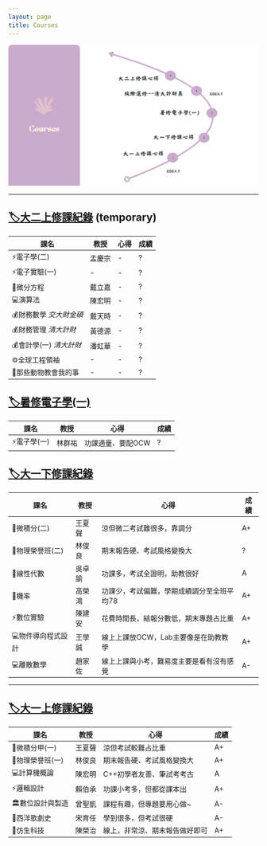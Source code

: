 ```yaml
---
layout: page
title: Courses
---
```

 
<img src="https://raw.githubusercontent.com/Hazel-1212/Hazel-the-Cat/main/photo/courses.png" width="1200">

***
## [🏷️大二上修課紀錄](_posts/2025-07-06-大二上修課紀錄.md) (temporary)

| 課名           | 教授      | 心得         | 成績     |
|----------------|----------|----------------|----------|
| ⚡電子學(二)      | 孟慶宗   | - | ? |
| ⚡電子實驗(一)    | -   | - | ? |
| 🧮微分方程        | 戴立嘉   | - | ? |
| 💻演算法          | 陳宏明   | - | ? |
| 💰財務數學 *交大財金碩* | 戴天時   | - | ? |
| 💰財務管理 *清大計財*   | 黃德源   | - | ? |
| 💰會計學(一) *清大計財* | 潘虹華   | - | ? |
| ⚙️全球工程領袖      | -   | - | ? |
| 🐞那些動物教會我的事  | -   | - | ? |

## [🏷️暑修電子學(一)](_posts/2025-07-06-暑修電子學.md)

| 課名           | 教授      | 心得         | 成績     |
|----------------|----------|----------------|----------|
| ⚡電子學(一)        | 林群祐   | 功課適量、要配OCW | ? |

## [🏷️大一下修課紀錄](_posts/2025-06-08-大一下修課紀錄.md)

| 課名           | 教授      | 心得         | 成績     |
|----------------|----------|----------------|----------|
| 🧮微積分(二)        | 王夏聲   | 涼但微二考試難很多，靠調分 | A+ |
| 🌌物理榮譽班(二)     | 林俊良   | 期末報告硬、考試風格變換大 | ? |
| 🧮線性代數            | 吳卓諭 | 功課多，考試全證明，助教很好 | A |
| 🧮機率                | 高榮鴻 | 功課少，考試偏難，學期成績調分至全班平均78 | A+ |
| ⚡數位實驗           | 陳建安 | 花費時間長，結報分數低，期末專題占比重 | A+ |
| 💻物件導向程式設計 | 王學誠 | 線上上課放OCW，Lab主要像是在助教教學 | A+ |
| 💻離散數學            | 趙家佐 | 線上上課與小考，難易度主要是看有沒有感覺  | A- |

***

## [🏷️大一上修課紀錄](_posts/2025-02-18-大一上修課紀錄.md)

| 課名           | 教授      | 心得         | 成績     |
|----------------|----------|----------------|----------|
| 🧮微積分甲(一)   | 王夏聲   | 涼但考試較難占比重 | A+ |
| 🌌物理榮譽班(一)   | 林俊良   | 期末報告硬、考試風格變換大 | A+ |
| 💻計算機概論     | 陳宏明   | C++初學者友善、筆試考考古 | A |
| ⚡邏輯設計       | 賴伯承   | 功課小考多，但都從課本出 | A+ |
| 🏛️數位設計與製造 | 曾聖凱   | 課程有趣，但專題要用心做~ | A- |
| 🎵西洋歌劇史     | 宋育任   | 學到很多，但考試很硬 | A- |
| 🧬仿生科技       | 陳榮治   | 線上，非常涼、期末報告做好即可 | A+ |

